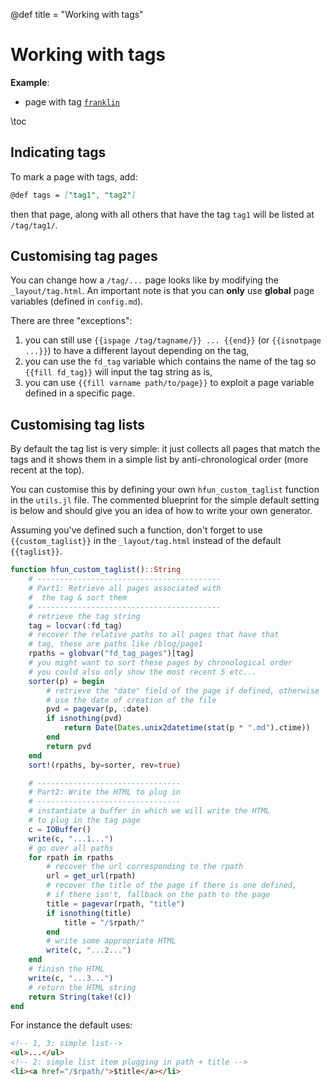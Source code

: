 @def title = "Working with tags"

# Working with tags

**Example**:

* page with tag [`franklin`](/tag/franklin/)

\toc

## Indicating tags

To mark a page with tags, add:

```markdown
@def tags = ["tag1", "tag2"]
```

then that page, along with all others that have the tag `tag1` will be listed at `/tag/tag1/`.

## Customising tag pages

You can change how a `/tag/...` page looks like by modifying the `_layout/tag.html`. An important note is that you can **only** use **global** page variables (defined in `config.md`).

There are three "exceptions":

1. you can still use `{{ispage /tag/tagname/}} ... {{end}}` (or `{{isnotpage ...}}`) to have a different layout depending on the tag,
1. you can use the `fd_tag` variable which contains the  name of the tag so `{{fill fd_tag}}` will input the tag string as is,
1. you can use `{{fill varname path/to/page}}` to exploit a page variable defined in a specific page.

## Customising tag lists

By default the tag list is very simple: it just collects all pages that match the tags and it shows them in a simple list by anti-chronological order (more recent at the top).

You can customise this by defining your own `hfun_custom_taglist` function in the `utils.jl` file. The commented blueprint for the simple default setting is below and should give you an idea of how to  write your own generator.

Assuming you've defined such a function, don't forget to use `{{custom_taglist}}` in the `_layout/tag.html` instead of the default `{{taglist}}`.

```julia
function hfun_custom_taglist()::String
    # -----------------------------------------
    # Part1: Retrieve all pages associated with
    #  the tag & sort them
    # -----------------------------------------
    # retrieve the tag string
    tag = locvar(:fd_tag)
    # recover the relative paths to all pages that have that
    # tag, these are paths like /blog/page1
    rpaths = globvar("fd_tag_pages")[tag]
    # you might want to sort these pages by chronological order
    # you could also only show the most recent 5 etc...
    sorter(p) = begin
        # retrieve the "date" field of the page if defined, otherwise
        # use the date of creation of the file
        pvd = pagevar(p, :date)
        if isnothing(pvd)
            return Date(Dates.unix2datetime(stat(p * ".md").ctime))
        end
        return pvd
    end
    sort!(rpaths, by=sorter, rev=true)

    # --------------------------------
    # Part2: Write the HTML to plug in
    # --------------------------------
    # instantiate a buffer in which we will write the HTML
    # to plug in the tag page
    c = IOBuffer()
    write(c, "...1...")
    # go over all paths
    for rpath in rpaths
        # recover the url corresponding to the rpath
        url = get_url(rpath)
        # recover the title of the page if there is one defined,
        # if there isn't, fallback on the path to the page
        title = pagevar(rpath, "title")
        if isnothing(title)
            title = "/$rpath/"
        end
        # write some appropriate HTML
        write(c, "...2...")
    end
    # finish the HTML
    write(c, "...3...")
    # return the HTML string
    return String(take!(c))
end
```

For instance the default uses:

```html
<!-- 1, 3: simple list-->
<ul>...</ul>
<!-- 2: simple list item plugging in path + title -->
<li><a href="/$rpath/">$title</a></li>
```
